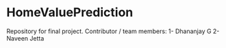 # HomeValuePrediction
Repository for final project.
Contributor / team members:
1- Dhananjay G
2- Naveen Jetta
